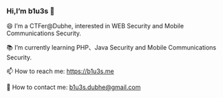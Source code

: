 ### Hi,I’m b1u3s 👋

😄 I’m a CTFer@Dubhe, interested in WEB Security and Mobile Communications Security.

📚 I’m currently learning PHP、Java Security and Mobile Communications Security.

📫 How to reach me: https://b1u3s.me

📧 How to contact me: b1u3s.dubhe@gmail.com
